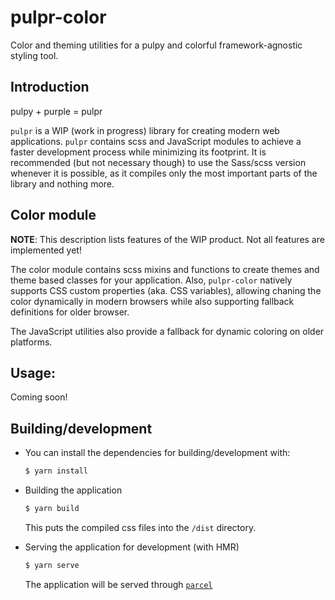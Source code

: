 # pulpr-color

Color and theming utilities for a pulpy and colorful framework-agnostic styling tool.


## Introduction

pulpy + purple = pulpr

`pulpr` is a WIP (work in progress) library for creating modern web applications. `pulpr` contains scss and JavaScript
modules to achieve a faster development process while minimizing its footprint. It is recommended
(but not necessary though) to use the Sass/scss version whenever it is possible, as it compiles
only the most important parts of the library and nothing more.


## Color module

**NOTE**: This description lists features of the WIP product. Not all features are implemented yet!

The color module contains scss mixins and functions to create themes and theme based classes for
your application. Also, `pulpr-color` natively supports CSS custom properties (aka. CSS variables),
allowing chaning the color dynamically in modern browsers while also supporting fallback
definitions for older browser.

The JavaScript utilities also provide a fallback for dynamic coloring on older platforms.


## Usage:

Coming soon!


## Building/development

- You can install the dependencies for building/development with:

    ```sh
    $ yarn install
    ```

- Building the application

    ```sh
    $ yarn build
    ```

    This puts the compiled css files into the `/dist` directory.

- Serving the application for development (with HMR)

    ```sh
    $ yarn serve
    ```

    The application will be served through [`parcel`](https://parceljs.org)

